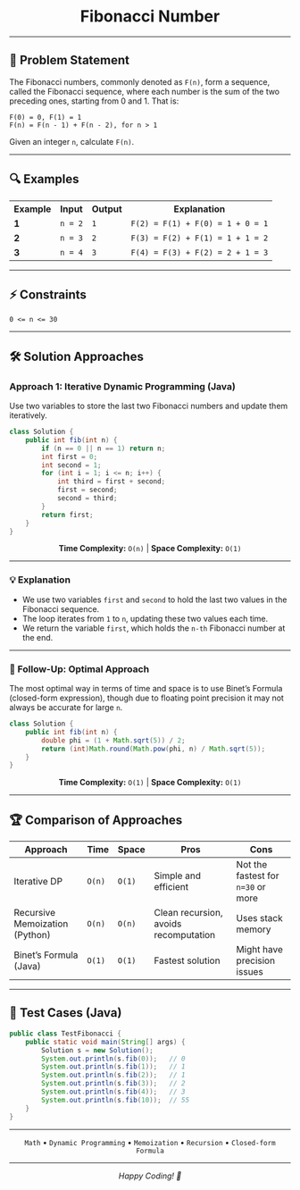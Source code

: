 
<div align="center">

<h1>Fibonacci Number</h1>

</div>

---

## 📝 Problem Statement

The Fibonacci numbers, commonly denoted as `F(n)`, form a sequence, called the Fibonacci sequence, where each number is the sum of the two preceding ones, starting from 0 and 1. That is:

```
F(0) = 0, F(1) = 1  
F(n) = F(n - 1) + F(n - 2), for n > 1
```

Given an integer `n`, calculate `F(n)`.

---

## 🔍 Examples

<table>
<tr>
<th>Example</th>
<th>Input</th>
<th>Output</th>
<th>Explanation</th>
</tr>
<tr>
<td><strong>1</strong></td>
<td><code>n = 2</code></td>
<td><code>1</code></td>
<td><code>F(2) = F(1) + F(0) = 1 + 0 = 1</code></td>
</tr>
<tr>
<td><strong>2</strong></td>
<td><code>n = 3</code></td>
<td><code>2</code></td>
<td><code>F(3) = F(2) + F(1) = 1 + 1 = 2</code></td>
</tr>
<tr>
<td><strong>3</strong></td>
<td><code>n = 4</code></td>
<td><code>3</code></td>
<td><code>F(4) = F(3) + F(2) = 2 + 1 = 3</code></td>
</tr>
</table>

---

## ⚡ Constraints

```
0 <= n <= 30
```

---

## 🛠️ Solution Approaches

### Approach 1: Iterative Dynamic Programming (Java)

Use two variables to store the last two Fibonacci numbers and update them iteratively.

```java
class Solution {
    public int fib(int n) {
        if (n == 0 || n == 1) return n;
        int first = 0;
        int second = 1;
        for (int i = 1; i <= n; i++) {
            int third = first + second;
            first = second;
            second = third;
        }
        return first;
    }
}
```

<div align="center">

**Time Complexity:** `O(n)` | **Space Complexity:** `O(1)`

</div>

---

### 💡 Explanation

- We use two variables `first` and `second` to hold the last two values in the Fibonacci sequence.
- The loop iterates from `1` to `n`, updating these two values each time.
- We return the variable `first`, which holds the `n-th` Fibonacci number at the end.

---

### 🚀 Follow-Up: Optimal Approach

The most optimal way in terms of time and space is to use Binet’s Formula (closed-form expression), though due to floating point precision it may not always be accurate for large `n`.

```java
class Solution {
    public int fib(int n) {
        double phi = (1 + Math.sqrt(5)) / 2;
        return (int)Math.round(Math.pow(phi, n) / Math.sqrt(5));
    }
}
```

<div align="center">

**Time Complexity:** `O(1)` | **Space Complexity:** `O(1)`

</div>

---

## 🏆 Comparison of Approaches

| Approach                       | Time       | Space      | Pros                                  | Cons                                 |
|-------------------------------|------------|------------|---------------------------------------|--------------------------------------|
| Iterative DP                  | `O(n)`     | `O(1)`     | Simple and efficient                  | Not the fastest for `n=30` or more   |
| Recursive Memoization (Python)| `O(n)`     | `O(n)`     | Clean recursion, avoids recomputation | Uses stack memory                    |
| Binet’s Formula (Java)        | `O(1)`     | `O(1)`     | Fastest solution                      | Might have precision issues          |

---

## 🧪 Test Cases (Java)

```java
public class TestFibonacci {
    public static void main(String[] args) {
        Solution s = new Solution();
        System.out.println(s.fib(0));   // 0
        System.out.println(s.fib(1));   // 1
        System.out.println(s.fib(2));   // 1
        System.out.println(s.fib(3));   // 2
        System.out.println(s.fib(4));   // 3
        System.out.println(s.fib(10));  // 55
    }
}
```

---

<div align="center">

`Math` • `Dynamic Programming` • `Memoization` • `Recursion` • `Closed-form Formula`

---

*Happy Coding! 🚀*

</div>
